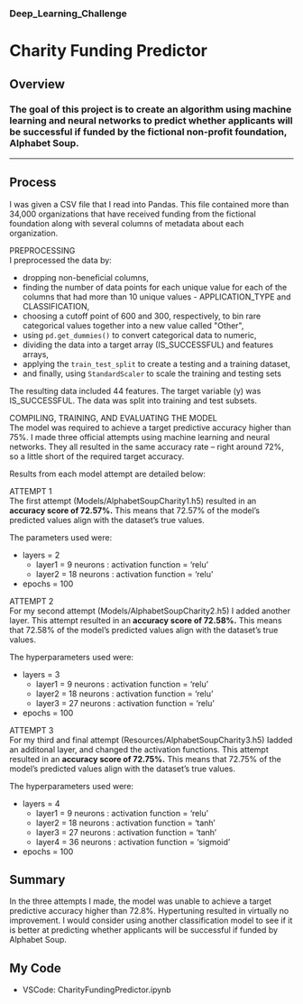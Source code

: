 ### Deep_Learning_Challenge 
# Charity Funding Predictor

## Overview
### The goal of this project is to create an algorithm using machine learning and neural networks to predict whether applicants will be successful if funded by the fictional non-profit foundation, Alphabet Soup.
----------------------------
## Process
I was given a CSV file that I read into Pandas. This file contained more than 34,000 organizations that have received funding from the fictional foundation along with several columns of metadata about each organization.

PREPROCESSING<br>
I preprocessed the data by:
* dropping non-beneficial columns,
* finding the number of data points for each unique value for each of the columns that had more than 10 unique values - APPLICATION_TYPE and CLASSIFICATION,
* choosing a cutoff point of 600 and 300, respectively, to bin rare categorical values together into a new value called "Other",
* using `pd.get_dummies()` to convert categorical data to numeric,
* dividing the data into a target array (IS_SUCCESSFUL) and features arrays,
* applying the `train_test_split` to create a testing and a training dataset,
* and finally, using `StandardScaler` to scale the training and testing sets

The resulting data included 44 features. The target variable (y) was IS_SUCCESSFUL. The data was split into training and test subsets.

COMPILING, TRAINING, AND EVALUATING THE MODEL<br>
The model was required to achieve a target predictive accuracy higher than 75%. I made three official attempts using machine learning and neural networks. They all resulted in the same accuracy rate – right around 72%, so a little short of the required target accuracy.

Results from each model attempt are detailed below:

ATTEMPT 1<br>
The first attempt (Models/AlphabetSoupCharity1.h5) resulted in an <b>accuracy score of 72.57%.</b> This means that 72.57% of the model’s predicted values align with the dataset’s true values.

The parameters used were:
* layers = 2
  * layer1 = 9 neurons : activation function = ‘relu’
  * layer2 = 18 neurons : activation function = ‘relu'
* epochs = 100

   

ATTEMPT 2<br>
For my second attempt (Models/AlphabetSoupCharity2.h5) I added another layer. This attempt resulted in an <b>accuracy score of 72.58%.</b> This means that 72.58% of the model’s predicted values align with the dataset’s true values.

The hyperparameters used were:
* layers = 3
  * layer1 = 9 neurons : activation function = ‘relu’
  * layer2 = 18 neurons : activation function = ‘relu’
  * layer3 = 27 neurons : activation function = ‘relu’
* epochs = 100


ATTEMPT 3<br>
For my third and final attempt (Resources/AlphabetSoupCharity3.h5) Iadded an additonal layer, and changed the activation functions. This attempt resulted in an <b>accuracy score of 72.75%.</b> This means that 72.75% of the model’s predicted values align with the dataset’s true values.

The hyperparameters used were:
* layers = 4
  * layer1 = 9 neurons : activation function = ‘relu’
  * layer2 = 18 neurons : activation function = ‘tanh’
  * layer3 = 27 neurons : activation function = ‘tanh’
  * layer4 = 36 neurons : activation function = ‘sigmoid’
* epochs = 100



## Summary
In the three attempts I made, the model was unable to achieve a target predictive accuracy higher than 72.8%. Hypertuning resulted in virtually no improvement. I would consider using another classification model to see if it is better at predicting whether applicants will be successful if funded by Alphabet Soup.


## My Code
* VSCode: CharityFundingPredictor.ipynb
